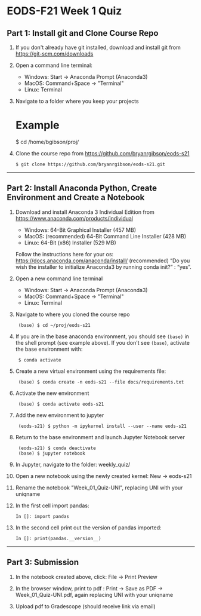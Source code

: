 # EODS-F21 Week 1 Quiz

## Part 1: Install git and Clone Course Repo

1. If you don't already have git installed, download and install git from https://git-scm.com/downloads

2. Open a command line terminal:
    - Windows: Start -> Anaconda Prompt (Anaconda3)
    - MacOS: Command+Space -> "Terminal"
    - Linux: Terminal

3.   Navigate to a folder where you keep your projects

        # Example
        $ cd /home/bgibson/proj/

4.  Clone the course repo from https://github.com/bryanrgibson/eods-s21

        $ git clone https://github.com/bryanrgibson/eods-s21.git

---


## Part 2: Install Anaconda Python, Create Environment and Create a Notebook

1. Download and install Anaconda 3 Individual Edition from https://www.anaconda.com/products/individual

    - Windows: 64-Bit Graphical Installer (457 MB)
    - MacOS: (recommended) 64-Bit Command Line Installer (428 MB)
    - Linux: 64-Bit (x86) Installer (529 MB)

    Follow the instructions here for your os: https://docs.anaconda.com/anaconda/install/
    (recommended) “Do you wish the installer to initialize Anaconda3 by running conda init?” : “yes”. 

2. Open a new command line terminal
    - Windows: Start -> Anaconda Prompt (Anaconda3)
    - MacOS: Command+Space -> "Terminal"
    - Linux: Terminal

3. Navigate to where you cloned the course repo
    
        (base) $ cd ~/proj/eods-s21

4. If you are in the base anaconda environment, you should see `(base)` in the shell prompt (see example above).
If you don't see `(base)`, activate the base environment with:
    
        $ conda activate
    
5. Create a new virtual environment using the requirements file:

        (base) $ conda create -n eods-s21 --file docs/requirements.txt

6. Activate the new environment

        (base) $ conda activate eods-s21

7. Add the new environment to jupyter

        (eods-s21) $ python -m ipykernel install --user --name eods-s21
        
8. Return to the base environment and launch Jupyter Notebook server

        (eods-s21) $ conda deactivate
        (base) $ jupyter notebook

9. In Jupyter, navigate to the folder: weekly_quiz/

10. Open a new notebook using the newly created kernel: New -> eods-s21

11. Rename the notebook "Week_01_Quiz-UNI", replacing UNI with your uniqname

12. In the first cell import pandas:

        In []: import pandas

13. In the second cell print out the version of pandas imported:

        In []: print(pandas.__version__)

---

## Part 3: Submission

1. In the notebook created above, click: File -> Print Preview

2. In the browser window, print to pdf : Print -> Save as PDF -> Week_01_Quiz-UNI.pdf, again replacing UNI with your uniqname

3. Upload pdf to Gradescope (should receive link via email)
